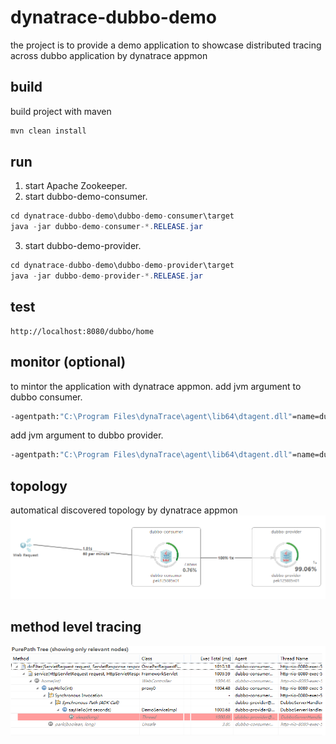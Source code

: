# dynatrace-dubbo-demo
the project is to provide a demo application to showcase distributed tracing across dubbo application by dynatrace appmon

## build
build project with maven
```sh
mvn clean install
```

## run
1. start Apache Zookeeper.
2. start dubbo-demo-consumer.
```java
cd dynatrace-dubbo-demo\dubbo-demo-consumer\target
java -jar dubbo-demo-consumer-*.RELEASE.jar
```
3. start dubbo-demo-provider.
```java
cd dynatrace-dubbo-demo\dubbo-demo-provider\target
java -jar dubbo-demo-provider-*.RELEASE.jar
```

## test
```
http://localhost:8080/dubbo/home
```

## monitor (optional)
to mintor the application with dynatrace appmon. 
add jvm argument to dubbo consumer.
```sh
-agentpath:"C:\Program Files\dynaTrace\agent\lib64\dtagent.dll"=name=dubbo-consumer,server=localhost
```
add jvm argument to dubbo provider.
```sh
-agentpath:"C:\Program Files\dynaTrace\agent\lib64\dtagent.dll"=name=dubbo-provider,server=localhost
```

## topology
automatical discovered topology by dynatrace appmon
![TransactionFlow](https://github.com/DeanWade/deanwade.github.io/blob/master/image/dynatrace/dubbo/TransactionFlow.png)

## method level tracing
![TransactionFlow](https://github.com/DeanWade/deanwade.github.io/blob/master/image/dynatrace/dubbo/PurePath.png)

